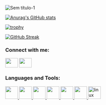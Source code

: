 ![Sem título-1](https://github.com/Matheusouza2/Matheusouza2/assets/17604633/2b308d9f-5759-4faa-a3ba-91919d6784d2)


[![Anurag's GitHub stats](https://github-readme-stats.vercel.app/api?username=Matheusouza2)](https://github.com/anuraghazra/github-readme-stats)



[![trophy](https://github-profile-trophy.vercel.app/?username=Matheusouza2&theme=onedark)](https://github.com/ryo-ma/github-profile-trophy)


[![GitHub Streak](https://github-readme-streak-stats.herokuapp.com?user=Matheusouza2&theme=dark)](https://git.io/streak-stats)

<h3 align="left">Connect with me:</h3>
<p align="left">
<a href="https://www.linkedin.com/in/matheus-souza-07552a126/" target="blank"><img align="center" src="https://cdn.jsdelivr.net/npm/simple-icons@3.0.1/icons/linkedin.svg" alt="" height="30" width="40" /></a>
<a href="https://instagram.com/matheusouza_2" target="blank"><img align="center" src="https://cdn.jsdelivr.net/npm/simple-icons@3.0.1/icons/instagram.svg" alt="" height="30" width="40" /></a>
</p>

<h3 align="left">Languages and Tools:</h3>
<p align="left">
  <a href="#" target="_blank">
    <img src="https://cdn.jsdelivr.net/gh/devicons/devicon@latest/icons/laravel/laravel-original.svg" width="40" height="40" />
  </a>

  <a href="#" target="_blank">
    <img src="https://cdn.jsdelivr.net/gh/devicons/devicon@latest/icons/css3/css3-original.svg" width="40" height="40" />
  </a>

  <a href="#" target="_blank">
    <img src="https://cdn.jsdelivr.net/gh/devicons/devicon@latest/icons/react/react-original.svg" width="40" height="40" />
  </a>
  <a href="#" target="_blank">
    <img src="https://cdn.jsdelivr.net/gh/devicons/devicon@latest/icons/nodejs/nodejs-original.svg" width="40" height="40"  />
  </a>
  <a href="#" target="_blank">
    <img src="https://cdn.jsdelivr.net/gh/devicons/devicon@latest/icons/git/git-original.svg" width="40" height="40" />
  </a>
  <a href="#" target="_blank">
    <img src="https://cdn.jsdelivr.net/gh/devicons/devicon@latest/icons/html5/html5-original.svg" width="40"
      height="40" />
  </a>
  <a href="#" target="_blank">
    <img src="https://cdn.jsdelivr.net/gh/devicons/devicon@latest/icons/linux/linux-original.svg" width="40" height="40"
      alt="linux" />
  </a>
</p>
